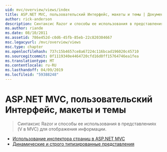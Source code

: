 ```yaml
---
uid: mvc/overview/views/index
title: ASP.NET MVC, пользовательский Интерфейс, макеты и темы | Документация Майкрософт
author: rick-anderson
description: Синтаксис Razor и способы ее использования в представлениях (V в MVC) для отображения информации.
ms.author: riande
ms.date: 08/10/2011
ms.assetid: 786e452d-c0d6-45fb-85eb-22c820304667
msc.legacyurl: /mvc/overview/views
msc.type: chapter
ms.openlocfilehash: 737c15b4657ce8a67224c116bcad196020c45710
ms.sourcegitcommit: 0f1119340e4464720cfd16d0ff15764746ea1fea
ms.translationtype: MT
ms.contentlocale: ru-RU
ms.lasthandoff: 04/09/2019
ms.locfileid: "59388248"
---
```

# <a name="aspnet-mvc-ui-layouts-and-themes"></a>ASP.NET MVC, пользовательский Интерфейс, макеты и темы

> Синтаксис Razor и способы ее использования в представлениях (V в MVC) для отображения информации.


- [Использование инспектора страниц в ASP.NET MVC](using-page-inspector-in-aspnet-mvc.md)
- [Динамические и строго типизированные представления](dynamic-v-strongly-typed-views.md)
